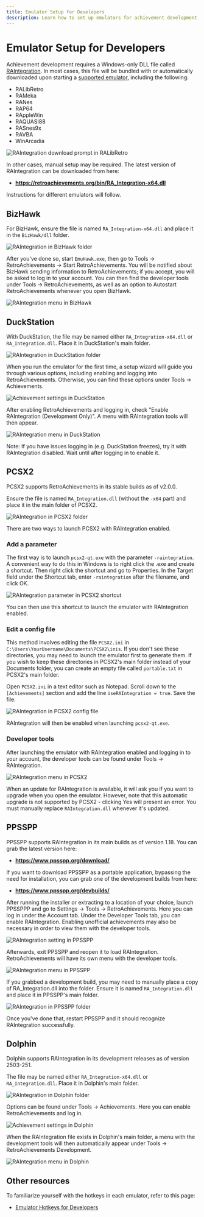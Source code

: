 ```yaml
---
title: Emulator Setup for Developers
description: Learn how to set up emulators for achievement development with RetroAchievements.
---
```


# Emulator Setup for Developers

Achievement development requires a Windows-only DLL file called [RAIntegration](https://github.com/RetroAchievements/RAIntegration). In most cases, this file will be bundled with or automatically downloaded upon starting a [supported emulator](https://retroachievements.org/download.php), including the following:

- RALibRetro
- RAMeka
- RANes
- RAP64
- RAppleWin
- RAQUASI88
- RASnes9x
- RAVBA
- WinArcadia

![RAIntegration download prompt in RALibRetro](/public/ralibretro-raintegration-download.png)

In other cases, manual setup may be required. The latest version of RAIntegration can be downloaded from here:

- **https://retroachievements.org/bin/RA_Integration-x64.dll**

Instructions for different emulators will follow.

## BizHawk

For BizHawk, ensure the file is named `RA_Integration-x64.dll` and place it in the `BizHawk/dll` folder.

![RAIntegration in BizHawk folder](/public/bizhawk-raintegration-folder.png)

After you've done so, start `EmuHawk.exe`, then go to Tools -> RetroAchievements -> Start RetroAchievements. You will be notified about BizHawk sending information to RetroAchievements; if you accept, you will be asked to log in to your account. You can then find the developer tools under Tools -> RetroAchievements, as well as an option to Autostart RetroAchievements whenever you open BizHawk.

![RAIntegration menu in BizHawk](/public/bizhawk-raintegration-menu.png)

## DuckStation

With DuckStation, the file may be named either `RA_Integration-x64.dll` or `RA_Integration.dll`. Place it in DuckStation's main folder.

![RAIntegration in DuckStation folder](/public/duckstation-raintegration-folder.png)

When you run the emulator for the first time, a setup wizard will guide you through various options, including enabling and logging into RetroAchievements. Otherwise, you can find these options under Tools -> Achievements.

![Achievement settings in DuckStation](/public/duckstation-achievement-settings.png)

After enabling RetroAchievements and logging in, check "Enable RAIntegration (Development Only)". A menu with RAIntegration tools will then appear.

![RAIntegration menu in DuckStation](/public/duckstation-raintegration-menu.png)

Note: If you have issues logging in (e.g. DuckStation freezes), try it with RAIntegration disabled. Wait until after logging in to enable it.

## PCSX2

PCSX2 supports RetroAchievements in its stable builds as of v2.0.0.

Ensure the file is named `RA_Integration.dll` (without the `-x64` part) and place it in the main folder of PCSX2.

![RAIntegration in PCSX2 folder](/public/pcsx2-raintegration-folder.png)

There are two ways to launch PCSX2 with RAIntegration enabled.

### Add a parameter

The first way is to launch `pcsx2-qt.exe` with the parameter `-raintegration`. A convenient way to do this in Windows is to right click the .exe and create a shortcut. Then right click the shortcut and go to Properties. In the Target field under the Shortcut tab, enter `-raintegration` after the filename, and click OK.

![RAIntegration parameter in PCSX2 shortcut](/public/pcsx2-raintegration-shortcut.png)

You can then use this shortcut to launch the emulator with RAIntegration enabled.

### Edit a config file

This method involves editing the file `PCSX2.ini` in `C:\Users\YourUsername\Documents\PCSX2\inis`. If you don't see these directories, you may need to launch the emulator first to generate them. If you wish to keep these directories in PCSX2's main folder instead of your Documents folder, you can create an empty file called `portable.txt` in PCSX2's main folder.

Open `PCSX2.ini` in a text editor such as Notepad. Scroll down to the `[Achievements]` section and add the line `UseRAIntegration = true`. Save the file.

![RAIntegration in PCSX2 config file](/public/pcsx2-raintegration-config.png)

RAIntegration will then be enabled when launching `pcsx2-qt.exe`.

### Developer tools

After launching the emulator with RAIntegration enabled and logging in to your account, the developer tools can be found under Tools -> RAIntegration.

![RAIntegration menu in PCSX2](/public/pcsx2-raintegration-menu.png)

When an update for RAIntegration is available, it will ask you if you want to upgrade when you open the emulator. However, note that this automatic upgrade is not supported by PCSX2 - clicking Yes will present an error. You must manually replace `RAIntegration.dll` whenever it's updated.

## PPSSPP

PPSSPP supports RAIntegration in its main builds as of version 1.18. You can grab the latest version here:

- **https://www.ppsspp.org/download/**

If you want to download PPSSPP as a portable application, bypassing the need for installation, you can grab one of the development builds from here:

- **https://www.ppsspp.org/devbuilds/**

After running the installer or extracting to a location of your choice, launch PPSSPPP and go to Settings -> Tools -> RetroAchievements. Here you can log in under the Account tab. Under the Developer Tools tab, you can enable RAIntegration. Enabling unofficial achievements may also be necessary in order to view them with the developer tools.

![RAIntegration setting in PPSSPP](/public/ppsspp-raintegration-setting.png)

Afterwards, exit PPSSPP and reopen it to load RAIntegration. RetroAchievements will have its own menu with the developer tools.

![RAIntegration menu in PPSSPP](/public/ppsspp-raintegration-menu.png)

If you grabbed a development build, you may need to manually place a copy of RA_Integration.dll into the folder. Ensure it is named `RA_Integration.dll` and place it in PPSSPP's main folder.

![RAIntegration in PPSSPP folder](/public/ppsspp-raintegration-folder.png)

Once you've done that, restart PPSSPP and it should recognize RAIntegration successfully.

## Dolphin

Dolphin supports RAIntegration in its development releases as of version 2503-251.

The file may be named either `RA_Integration-x64.dll` or `RA_Integration.dll`. Place it in Dolphin's main folder.

![RAIntegration in Dolphin folder](/public/dolphin-raintegration-folder.png)

Options can be found under Tools -> Achievements. Here you can enable RetroAchievements and log in.

![Achievement settings in Dolphin](/public/dolphin-achievement-settings.png)

When the RAIntegration file exists in Dolphin's main folder, a menu with the development tools will then automatically appear under Tools -> RetroAchievements Development.

![RAIntegration menu in Dolphin](/public/dolphin-raintegration-menu.png)

## Other resources

To familiarize yourself with the hotkeys in each emulator, refer to this page:

- [Emulator Hotkeys for Developers](/developer-docs/emulator-hotkeys-for-developers)
